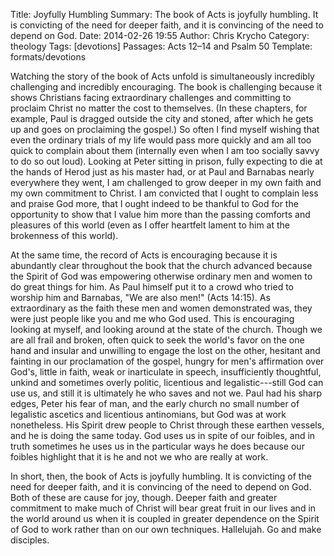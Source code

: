 Title: Joyfully Humbling
Summary: The book of Acts is joyfully humbling. It is convicting of the need for deeper faith, and it is convincing of the need to depend on God.
Date: 2014-02-26 19:55
Author: Chris Krycho
Category: theology
Tags: [devotions]
Passages: Acts 12–14 and Psalm 50
Template: formats/devotions

Watching the story of the book of Acts unfold is simultaneously incredibly challenging and incredibly encouraging. The book is challenging because it shows Christians facing extraordinary challenges and committing to proclaim Christ no matter the cost to themselves. (In these chapters, for example, Paul is dragged outside the city and stoned, after which he gets up and goes on proclaiming the gospel.) So often I find myself wishing that even the ordinary trials of my life would pass more quickly and am all too quick to complain about them (internally even when I am too socially savvy to do so out loud). Looking at Peter sitting in prison, fully expecting to die at the hands of Herod just as his master had, or at Paul and Barnabas nearly everywhere they went, I am challenged to grow deeper in my own faith and my own commitment to Christ. I am convicted that I ought to complain less and praise God more, that I ought indeed to be thankful to God for the opportunity to show that I value him more than the passing comforts and pleasures of this world (even as I offer heartfelt lament to him at the brokenness of this world).

At the same time, the record of Acts is encouraging because it is abundantly clear throughout the book that the church advanced because the Spirit of God was empowering otherwise ordinary men and women to do great things for him. As Paul himself put it to a crowd who tried to worship him and Barnabas, "We are also men!" (Acts 14:15). As extraordinary as the faith these men and women demonstrated was, they were just people like you and me who God used. This is encouraging looking at myself, and looking around at the state of the church. Though we are all frail and broken, often quick to seek the world's favor on the one hand and insular and unwilling to engage the lost on the other, hesitant and fainting in our proclamation of the gospel, hungry for men's affirmation over God's, little in faith, weak or inarticulate in speech, insufficiently thoughtful, unkind and sometimes overly politic, licentious and legalistic---still God can use us, and still it is ultimately he who saves and not we. Paul had his sharp edges, Peter his fear of man, and the early church no small number of legalistic ascetics and licentious antinomians, but God was at work nonetheless. His Spirit drew people to Christ through these earthen vessels, and he is doing the same today. God uses us in spite of our foibles, and in truth sometimes he uses us in the particular ways he does because our foibles highlight that it is he and not we who are really at work.

In short, then, the book of Acts is joyfully humbling. It is convicting of the need for deeper faith, and it is convincing of the need to depend on God. Both of these are cause for joy, though. Deeper faith and greater commitment to make much of Christ will bear great fruit in our lives and in the world around us when it is coupled in greater dependence on the Spirit of God to work rather than on our own techniques. Hallelujah. Go and make disciples.